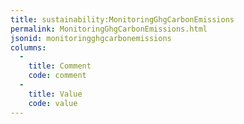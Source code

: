 ```yaml
---
title: sustainability:MonitoringGhgCarbonEmissions
permalink: MonitoringGhgCarbonEmissions.html
jsonid: monitoringghgcarbonemissions
columns:
  - 
    title: Comment
    code: comment
  - 
    title: Value
    code: value
---
```

